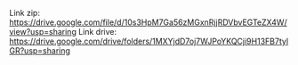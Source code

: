 Link zip: https://drive.google.com/file/d/10s3HpM7Ga56zMGxnRjjRDVbvEGTeZX4W/view?usp=sharing
Link drive: https://drive.google.com/drive/folders/1MXYjdD7oj7WJPoYKQCji9H13FB7tylGR?usp=sharing
